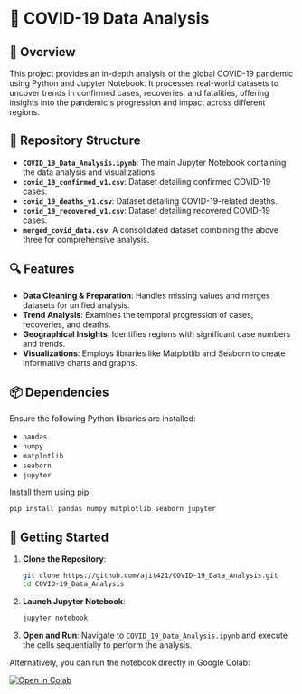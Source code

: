 
# 🦠 COVID-19 Data Analysis

## 📌 Overview

This project provides an in-depth analysis of the global COVID-19 pandemic using Python and Jupyter Notebook. It processes real-world datasets to uncover trends in confirmed cases, recoveries, and fatalities, offering insights into the pandemic's progression and impact across different regions.

## 📂 Repository Structure

* **`COVID_19_Data_Analysis.ipynb`**: The main Jupyter Notebook containing the data analysis and visualizations.
* **`covid_19_confirmed_v1.csv`**: Dataset detailing confirmed COVID-19 cases.
* **`covid_19_deaths_v1.csv`**: Dataset detailing COVID-19-related deaths.
* **`covid_19_recovered_v1.csv`**: Dataset detailing recovered COVID-19 cases.
* **`merged_covid_data.csv`**: A consolidated dataset combining the above three for comprehensive analysis.

## 🔍 Features

* **Data Cleaning & Preparation**: Handles missing values and merges datasets for unified analysis.
* **Trend Analysis**: Examines the temporal progression of cases, recoveries, and deaths.
* **Geographical Insights**: Identifies regions with significant case numbers and trends.
* **Visualizations**: Employs libraries like Matplotlib and Seaborn to create informative charts and graphs.

## 📦 Dependencies

Ensure the following Python libraries are installed:

* `pandas`
* `numpy`
* `matplotlib`
* `seaborn`
* `jupyter`

Install them using pip:

```bash
pip install pandas numpy matplotlib seaborn jupyter
```

## 🚀 Getting Started

1. **Clone the Repository**:

   ```bash
   git clone https://github.com/ajit421/COVID-19_Data_Analysis.git
   cd COVID-19_Data_Analysis
   ```

2. **Launch Jupyter Notebook**:

   ```bash
   jupyter notebook
   ```

3. **Open and Run**: Navigate to `COVID_19_Data_Analysis.ipynb` and execute the cells sequentially to perform the analysis.

Alternatively, you can run the notebook directly in Google Colab:

[![Open in Colab](https://colab.research.google.com/assets/colab-badge.svg)](https://colab.research.google.com/drive/1ncFR9K3Cz9qm6WtYkbdH75K10ndrRKV_?usp=sharing)

